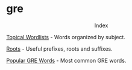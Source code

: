 # gre

<p style="text-align: center;"> Index </p>


[Topical Wordlists](/tw000_list.md) - Words organized by subject.

[Roots](/roots.md) - Useful prefixes, roots and suffixes.

[Popular GRE Words](/popular_list.md) - Most common GRE words.


